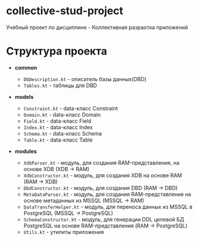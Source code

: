 # collective-stud-project
Учебный проект по дисциплине - Коллективная разраотка приложений
# Структура проекта
- **common**
  - `DbDescription.kt` - описатель базы данных(DBD)
  - `Tables.kt` - таблицы для DBD

- **models** 
  - `Constraint.kt` - data-класс Constraint
  - `Domain.kt` - data-класс Domain
  - `Field.kt` - data-класс Field
  - `Index.kt` - data-класс Index
  - `Schema.kt` - data-класс Schema
  - `Table.kt` - data-класс Table

- **modules**
  - `XdbParser.kt` - модуль, для создания RAM-представления, на основе XDB (XDB -> RAM)
  - `XdbConstructor.kt` - модуль, для создания XDB на основе RAM (RAM -> XDB)
  - `DbdConstructor.kt` - модуль, для создания DBD (RAM -> DBD)
  - `MetaDataParser.kt` - модуль, для создания RAM-представления на основе метаданных из MSSQL (MSSQL -> RAM)
  - `DataTransferHelper.kt` - модуль, для переноса данных из MSSQL в PostgreSQL (MSSQL -> PostgreSQL)
  - `SchemaConstructor.kt` - модуль, для генерации DDL целевой БД PostgreSQL на основе RAM-представления (RAM -> PostgreSQL)
  - `Utils.kt` - утилиты приложения
 
